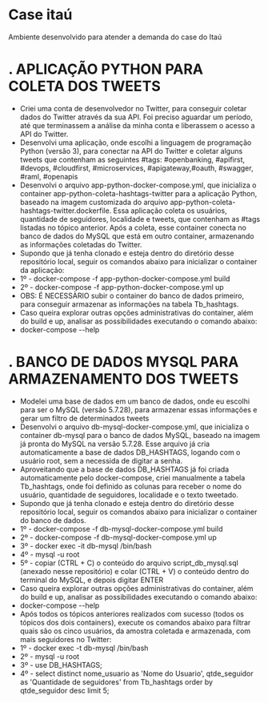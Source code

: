 # Case itaú
Ambiente desenvolvido para atender a demanda do case do Itaú
# . APLICAÇÃO PYTHON PARA COLETA DOS TWEETS 
- Criei uma conta de desenvolvedor no Twitter, para conseguir coletar dados do Twitter através da sua API. Foi preciso aguardar um período, até que terminassem a análise da minha conta e liberassem o acesso a API do Twitter.
- Desenvolvi uma aplicação, onde escolhi a linguagem de programação Python (versão 3), para conectar na API do Twitter e coletar alguns tweets que contenham as seguintes #tags: #openbanking, #apifirst, #devops, #cloudfirst, #microservices, #apigateway,#oauth, #swagger, #raml, #openapis
- Desenvolvi o arquivo app-python-docker-compose.yml, que inicializa o container app-python-coleta-hashtags-twitter para a  aplicação Python, baseado na imagem customizada do arquivo app-python-coleta-hashtags-twitter.dockerfile. Essa aplicação coleta os usuários, quantidade de seguidores, localidade e tweets, que contenham as #tags listadas no tópico anterior. Após a coleta, esse container conecta no banco de dados do MySQL que está em outro container, armazenando as informações coletadas do Twitter.
- Supondo que já tenha clonado e esteja dentro do diretório desse repositório local, seguir os comandos abaixo para inicializar o container da aplicação:
- 1º - docker-compose -f app-python-docker-compose.yml build
- 2º - docker-compose -f app-python-docker-compose.yml up
- OBS: É NECESSÀRIO subir o container do banco de dados primeiro, para conseguir armazenar as informações na tabela Tb_hashtags.
- Caso queira explorar outras opções administrativas do container, além do build e up, analisar as possibilidades executando o comando abaixo:
- docker-compose --help

# . BANCO DE DADOS MYSQL PARA ARMAZENAMENTO DOS TWEETS
- Modelei uma base de dados em um banco de dados, onde eu escolhi para ser o MySQL (versão 5.7.28), para armazenar essas informações e gerar um filtro de determinados tweets
- Desenvolvi o arquivo db-mysql-docker-compose.yml, que inicializa o container db-mysql para o banco de dados MySQL, baseado na imagem já pronta do MySQL na versão 5.7.28. Esse arquivo já cria automaticamente a base de dados DB_HASHTAGS, logando com o usuário root, sem a necessida de digitar a senha.
- Aproveitando que a base de dados DB_HASHTAGS já foi criada automaticamente pelo docker-compose, criei manualmente a tabela Tb_hashtags, onde foi definido as colunas para receber o nome do usuário, quantidade de seguidores, localidade e o texto tweetado.
- Supondo que já tenha clonado e esteja dentro do diretório desse repositório local, seguir os comandos abaixo para inicializar o container do banco de dados.
- 1º - docker-compose -f db-mysql-docker-compose.yml build
- 2º - docker-compose -f db-mysql-docker-compose.yml up
- 3º - docker exec -it db-mysql /bin/bash
- 4º - mysql -u root
- 5º - copiar (CTRL + C) o conteúdo do arquivo script_db_mysql.sql (anexado nesse repositório) e colar (CTRL + V) o conteúdo dentro do terminal do MySQL, e depois digitar ENTER
- Caso queira explorar outras opções administrativas do container, além do build e up, analisar as possibilidades executando o comando abaixo:
- docker-compose --help
- Após todos os tópicos anteriores realizados com sucesso (todos os tópicos dos dois containers), execute os comandos abaixo para filtrar quais são os cinco usuários, da amostra coletada e armazenada, com mais seguidores no Twitter:
- 1º - docker exec -t db-mysql /bin/bash
- 2º - mysql -u root
- 3º - use DB_HASHTAGS;
- 4º - select distinct nome_usuario as 'Nome do Usuario', qtde_seguidor as 'Quantidade de seguidores' from Tb_hashtags order by qtde_seguidor desc limit 5;
